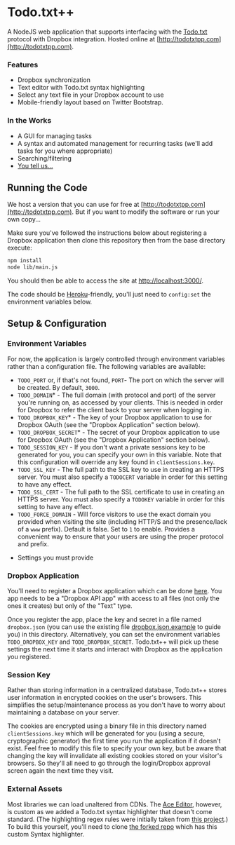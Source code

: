 
Todo.txt++
==========

A NodeJS web application that supports interfacing with the [Todo.txt](http://todotxt.com/) protocol with Dropbox integration. Hosted online at [http://todotxtpp.com](http://todotxtpp.com).

### Features
 - Dropbox synchronization
 - Text editor with Todo.txt syntax highlighting
 - Select any text file in your Dropbox account to use
 - Mobile-friendly layout based on Twitter Bootstrap.

### In the Works

 - A GUI for managing tasks
 - A syntax and automated management for recurring tasks (we'll add tasks for you where appropriate)
 - Searching/filtering
 - [You tell us...](https://github.com/trestletech/Todo.txt/issues)

## Running the Code

We host a version that you can use for free at [http://todotxtpp.com](http://todotxtpp.com). But if you want to modify the software or run your own copy...

Make sure you've followed the instructions below about registering a Dropbox application then clone this repository then from the base directory execute:

```bash
npm install
node lib/main.js
```

You should then be able to access the site at [http://localhost:3000/](http://localhost:3000).

The code should be [Heroku](http://heroku.com)-friendly, you'll just need to `config:set` the environment variables below.

## Setup & Configuration

### Environment Variables

For now, the application is largely controlled through environment variables rather than a configuration file. The following variables are available:

 - `TODO_PORT` or, if that's not found, `PORT`- The port on which the server will be created. By default, `3000`.
  - `TODO_DOMAIN`* - The full domain (with protocol and port) of the server you're running on, as accessed by your clients. This is needed in order for Dropbox to refer the client back to your server when logging in.
 - `TODO_DROPBOX_KEY`* - The key of your Dropbox application to use for Dropbox OAuth (see the "Dropbox Application" section below).
 - `TODO_DROPBOX_SECRET`* - The secret of your Dropbox application to use for Dropbox OAuth (see the "Dropbox Application" section below).
 - `TODO_SESSION_KEY` - If you don't want a private sessions key to be generated for you, you can specify your own in this variable. Note that this configuration will override any key found in `clientSessions.key`.
 - `TODO_SSL_KEY` - The full path to the SSL key to use in creating an HTTPS server. You must also specify a `TODOCERT` variable in order for this setting to have any effect.
 - `TODO_SSL_CERT` - The full path to the SSL certificate to use in creating an HTTPS server. You must also specify a `TODOKEY` variable in order for this setting to have any effect.
 - `TODO_FORCE_DOMAIN` - Will force visitors to use the exact domain you provided when visiting the site (including HTTP/S and the presence/lack of a `www` prefix). Default is false. Set to `1` to enable. Provides a convenient way to ensure that your users are using the proper protocol and prefix.

* Settings you must provide

### Dropbox Application

You'll need to register a Dropbox application which can be done [here](https://www.dropbox.com/developers/apps). You app needs to be a "Dropbox API app" with access to all files (not only the ones it creates) but only of the "Text" type.

Once you register the app, place the key and secret in a file named `dropbox.json` (you can use the existing file [dropbox.json.example](/dropbox.json.example) to guide you) in this directory. Alternatively, you can set the environment variables `TODO_DROPBOX_KEY` and `TODO_DROPBOX_SECRET`. Todo.txt++ will pick up these settings the next time it starts and interact with Dropbox as the application you registered.

### Session Key

Rather than storing information in a centralized database, Todo.txt++ stores user information in encrypted cookies on the user's browsers. This simplifies the setup/maintenance process as you don't have to worry about maintaining a database on your server. 

The cookies are encrypted using a binary file in this directory named `clientSessions.key` which will be generated for you (using a secure, cryptographic generator) the first time you run the application if it doesn't exist. Feel free to modify this file to specify your own key, but be aware that changing the key will invalidate all existing cookies stored on your visitor's browsers. So they'll all need to go through the login/Dropbox approval screen again the next time they visit.

### External Assets

Most libraries we can load unaltered from CDNs. The [Ace Editor](http://ace.c9.io), however, is custom as we added a Todo.txt syntax highlighter that doesn't come standard. (The highlighting regex rules were initially taken from [this project](https://github.com/dertuxmalwieder/SublimeTodoTxt).) To build this yourself, you'll need to clone [the forked repo](https://github.com/trestletech/ace) which has this custom Syntax highlighter.